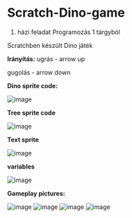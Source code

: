 # Scratch-Dino-game

1. házi feladat Programozás 1 tárgyból

Scratchben készült Dino játék 

**Irányítás:**
ugrás - arrow up

gugolás - arrow down

**Dino sprite code:**

![image](https://user-images.githubusercontent.com/46202519/153712369-1ca8d98b-b8a9-4797-9be5-9211de1a0124.png)

**Tree sprite code**

![image](https://user-images.githubusercontent.com/46202519/153712407-d2704c4c-31d7-4a43-80aa-104839fd3a59.png)


**Text sprite**

![image](https://user-images.githubusercontent.com/46202519/153712418-1e8e9a15-8eda-4ea3-9f7d-1fb4d15840e4.png)

**variables**

![image](https://user-images.githubusercontent.com/46202519/153712427-6aa3079f-f126-4b2b-abf4-31a862370550.png)


**Gameplay pictures:**

![image](https://user-images.githubusercontent.com/46202519/153712459-c66e45be-4476-474a-9a97-30813dd4bce4.png)
![image](https://user-images.githubusercontent.com/46202519/153712476-d860dd53-ad0c-4208-8594-958b05559fad.png)
![image](https://user-images.githubusercontent.com/46202519/153712485-3a0a4a73-8998-4002-a7e2-3ea028e5c762.png)
![image](https://user-images.githubusercontent.com/46202519/153712496-b39b0bc0-6ef7-4a54-9ac7-7ac9812e5f0f.png)

